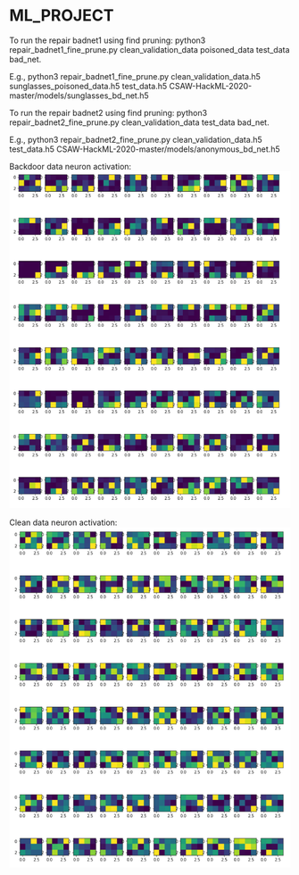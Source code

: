 # ML_PROJECT
To run the repair badnet1 using find pruning:
python3 repair_badnet1_fine_prune.py clean_validation_data poisoned_data test_data bad_net.

E.g., python3 repair_badnet1_fine_prune.py clean_validation_data.h5 sunglasses_poisoned_data.h5 test_data.h5 CSAW-HackML-2020-master/models/sunglasses_bd_net.h5

To run the repair badnet2 using find pruning:
python3 repair_badnet2_fine_prune.py clean_validation_data test_data bad_net.

E.g., python3 repair_badnet2_fine_prune.py clean_validation_data.h5 test_data.h5 CSAW-HackML-2020-master/models/anonymous_bd_net.h5

Backdoor data neuron activation:
![](images/backdoorede%20data%20neuron%20activation.png)

Clean data neuron activation:
![](images/clean%20data%20neuron%20activation.png)
